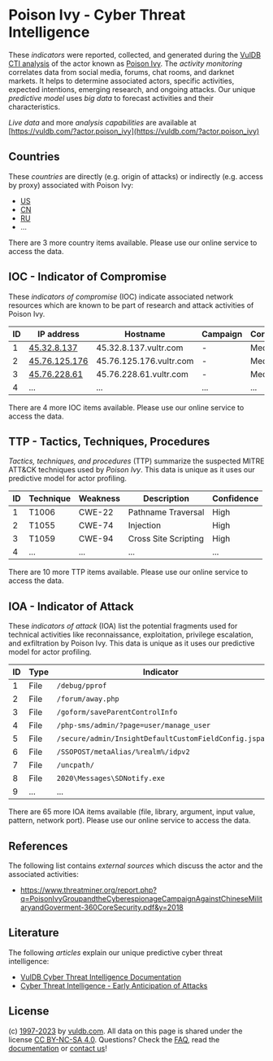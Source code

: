 # Poison Ivy - Cyber Threat Intelligence

These _indicators_ were reported, collected, and generated during the [VulDB CTI analysis](https://vuldb.com/?kb.cti) of the actor known as [Poison Ivy](https://vuldb.com/?actor.poison_ivy). The _activity monitoring_ correlates data from social media, forums, chat rooms, and darknet markets. It helps to determine associated actors, specific activities, expected intentions, emerging research, and ongoing attacks. Our unique _predictive model_ uses _big data_ to forecast activities and their characteristics.

_Live data_ and more _analysis capabilities_ are available at [https://vuldb.com/?actor.poison_ivy](https://vuldb.com/?actor.poison_ivy)

## Countries

These _countries_ are directly (e.g. origin of attacks) or indirectly (e.g. access by proxy) associated with Poison Ivy:

* [US](https://vuldb.com/?country.us)
* [CN](https://vuldb.com/?country.cn)
* [RU](https://vuldb.com/?country.ru)
* ...

There are 3 more country items available. Please use our online service to access the data.

## IOC - Indicator of Compromise

These _indicators of compromise_ (IOC) indicate associated network resources which are known to be part of research and attack activities of Poison Ivy.

ID | IP address | Hostname | Campaign | Confidence
-- | ---------- | -------- | -------- | ----------
1 | [45.32.8.137](https://vuldb.com/?ip.45.32.8.137) | 45.32.8.137.vultr.com | - | Medium
2 | [45.76.125.176](https://vuldb.com/?ip.45.76.125.176) | 45.76.125.176.vultr.com | - | Medium
3 | [45.76.228.61](https://vuldb.com/?ip.45.76.228.61) | 45.76.228.61.vultr.com | - | Medium
4 | ... | ... | ... | ...

There are 4 more IOC items available. Please use our online service to access the data.

## TTP - Tactics, Techniques, Procedures

_Tactics, techniques, and procedures_ (TTP) summarize the suspected MITRE ATT&CK techniques used by _Poison Ivy_. This data is unique as it uses our predictive model for actor profiling.

ID | Technique | Weakness | Description | Confidence
-- | --------- | -------- | ----------- | ----------
1 | T1006 | CWE-22 | Pathname Traversal | High
2 | T1055 | CWE-74 | Injection | High
3 | T1059 | CWE-94 | Cross Site Scripting | High
4 | ... | ... | ... | ...

There are 10 more TTP items available. Please use our online service to access the data.

## IOA - Indicator of Attack

These _indicators of attack_ (IOA) list the potential fragments used for technical activities like reconnaissance, exploitation, privilege escalation, and exfiltration by Poison Ivy. This data is unique as it uses our predictive model for actor profiling.

ID | Type | Indicator | Confidence
-- | ---- | --------- | ----------
1 | File | `/debug/pprof` | Medium
2 | File | `/forum/away.php` | High
3 | File | `/goform/saveParentControlInfo` | High
4 | File | `/php-sms/admin/?page=user/manage_user` | High
5 | File | `/secure/admin/InsightDefaultCustomFieldConfig.jspa` | High
6 | File | `/SSOPOST/metaAlias/%realm%/idpv2` | High
7 | File | `/uncpath/` | Medium
8 | File | `2020\Messages\SDNotify.exe` | High
9 | ... | ... | ...

There are 65 more IOA items available (file, library, argument, input value, pattern, network port). Please use our online service to access the data.

## References

The following list contains _external sources_ which discuss the actor and the associated activities:

* https://www.threatminer.org/report.php?q=PoisonIvyGroupandtheCyberespionageCampaignAgainstChineseMilitaryandGoverment-360CoreSecurity.pdf&y=2018

## Literature

The following _articles_ explain our unique predictive cyber threat intelligence:

* [VulDB Cyber Threat Intelligence Documentation](https://vuldb.com/?kb.cti)
* [Cyber Threat Intelligence - Early Anticipation of Attacks](https://www.scip.ch/en/?labs.20201022)

## License

(c) [1997-2023](https://vuldb.com/?kb.changelog) by [vuldb.com](https://vuldb.com/?kb.about). All data on this page is shared under the license [CC BY-NC-SA 4.0](https://creativecommons.org/licenses/by-nc-sa/4.0/). Questions? Check the [FAQ](https://vuldb.com/?kb.faq), read the [documentation](https://vuldb.com/?kb) or [contact us](https://vuldb.com/?contact)!
